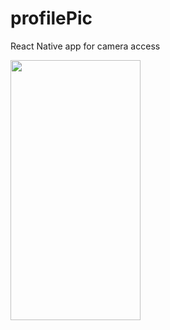 # profilePic

React Native app for camera access
<p float="left">
<img src="https://user-images.githubusercontent.com/45852402/215270216-590edfc6-30c1-4b2d-8fc4-83c71e956cc7.png" width="208" height="416">
</p>
